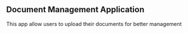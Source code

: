 ## Document Management Application

This app allow users to upload their documents for better management
